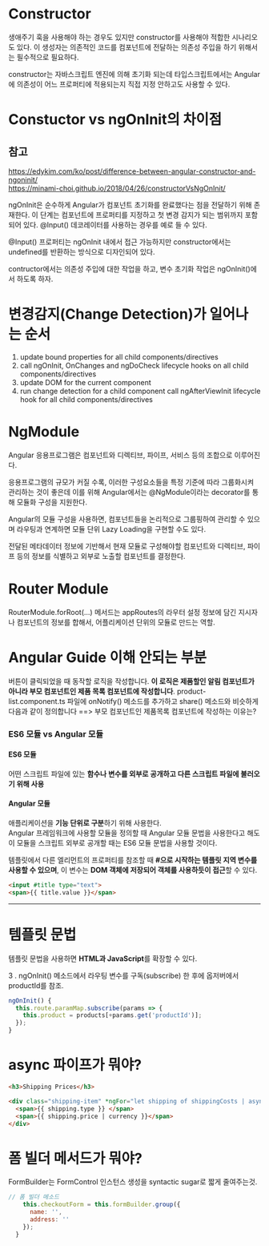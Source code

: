 # Constructor
생애주기 훅을 사용해야 하는 경우도 있지만 constructor를 사용해야 적합한 시나리오도 있다. 이 생성자는 의존적인 코드를 컴포넌트에 전달하는 의존성 주입을 하기 위해서는 필수적으로 필요하다.

constructor는 자바스크립트 엔진에 의해 초기화 되는데 타입스크립트에서는 Angular에 의존성이 어느 프로퍼티에 적용되는지 직접 지정 안하고도 사용할 수 있다.
# Constuctor vs ngOnInit의 차이점
## 참고
https://edykim.com/ko/post/difference-between-angular-constructor-and-ngoninit/   
https://minami-choi.github.io/2018/04/26/constructorVsNgOnInit/

ngOnInit은 순수하게 Angular가 컴포넌트 초기화를 완료했다는 점을 전달하기 위해 존재한다.
이 단계는 컴포넌트에 프로퍼티를 지정하고 첫 변경 감지가 되는 범위까지 포함되어 있다. @Input() 데코레이터를 사용하는 경우를 예로 들 수 있다.

@Input() 프로퍼티는 ngOnInit 내에서 접근 가능하지만 constructor에서는 undefined를 반환하는 방식으로 디자인되어 있다.

contructor에서는 의존성 주입에 대한 작업을 하고, 변수 초기화 작업은 ngOnInit()에서 하도록 하자.

# 변경감지(Change Detection)가 일어나는 순서
1. update bound properties for all child components/directives
2. call ngOnInit, OnChanges and ngDoCheck lifecycle hooks on all child components/directives
3. update DOM for the current component
4. run change detection for a child component call ngAfterViewInit lifecycle hook for all child components/directives


# NgModule
Angular 응용프로그램은 컴포넌트와 디렉티브, 파이프, 서비스 등의 조합으로 이루어진다.

응용프로그램의 규모가 커질 수록, 이러한 구성요소들을 특정 기준에 따라 그룹화시켜 관리하는 것이 좋은데 이를 위해 Angular에서는 @NgModule이라는 decorator를 통해 모듈화 구성을 지원한다.

Angular의 모듈 구성을 사용하면, 컴포넌트들을 논리적으로 그룹핑하여 관리할 수 있으며
라우팅과 연계하면 모듈 단위 Lazy Loading을 구현할 수도 있다.

전달된 메타데이터 정보에 기반해서 현재 모듈로 구성해야할 컴포넌트와 디렉티브, 파이프 등의 정보를 식별하고 외부로 노출할 컴포넌트를 결정한다.

# Router Module
RouterModule.forRoot(...) 메서드는 appRoutes의 라우터 설정 정보에 담긴 지시자나 컴포넌트의 정보를 합해서, 어플리케이션 단위의 모듈로 만드는 역할.



# Angular Guide 이해 안되는 부분
버튼이 클릭되었을 때 동작할 로직을 작성합니다. **이 로직은 제품할인 알림 컴포넌트가 아니라 부모 컴포넌트인 제품 목록 컴포넌트에 작성합니다**. product-list.component.ts 파일에 onNotify() 메소드를 추가하고 share() 메소드와 비슷하게 다음과 같이 정의합니다
==> 부모 컴포넌트인 제품목록 컴포넌트에 작성하는 이유는?


### ES6 모듈 vs Angular 모듈
#### ES6 모듈  
어떤 스크립트 파일에 있는 **함수나 변수를 외부로 공개하고 다른 스크립트 파일에 불러오기 위해 사용**
#### Angular 모듈 
애플리케이션을 **기능 단위로 구분**하기 위해 사용한다.   
Angular 프레임워크에 사용할 모듈을 정의할 때 Angular 모듈 문법을 사용한다고 해도 이 모듈을 스크립트 외부로 공개할 때는 ES6 모듈 문법을 사용할 것이다.

템플릿에서 다른 엘리먼트의 프로퍼티를 참조할 때 **#으로 시작하는 템플릿 지역 변수를 사용할 수 있으며**, 이 변수는 **DOM 객체에 저장되어 객체를 사용하듯이 접근**할 수 있다.
```html
<input #title type="text">
<span>{{ title.value }}</span>
```

---

# 템플릿 문법
템플릿 문법을 사용하면 **HTML과 JavaScript**를 확장할 수 있다.


3 . ngOnInit() 메소드에서 라우팅 변수를 구독(subscribe) 한 후에 옵저버에서 productId를 참조.
```js
ngOnInit() {
  this.route.paramMap.subscribe(params => {
    this.product = products[+params.get('productId')];
  });
}
```

# async 파이프가 뭐야?
```html
<h3>Shipping Prices</h3>

<div class="shipping-item" *ngFor="let shipping of shippingCosts | async">
  <span>{{ shipping.type }} </span>
  <span>{{ shipping.price | currency }}</span>
</div>
```

# 폼 빌더 메서드가 뭐야?
FormBuilder는 FormControl 인스턴스 생성을 syntactic sugar로 짧게 줄여주는것.

```js
// 폼 빌더 메소드
    this.checkoutForm = this.formBuilder.group({
      name: '',
      address: ''
    });
  }
```